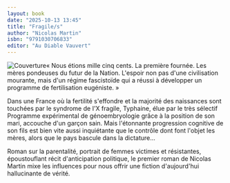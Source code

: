 ```yaml
---
layout: book
date: "2025-10-13 13:45"
title: "Fragile/s"
author: "Nicolas Martin"
isbn: "9791030706833"
editor: "Au Diable Vauvert"
---
```

![Couverture](/img/9791030706833.jpeg)« Nous étions mille cinq cents. La première fournée. Les mères pondeuses du futur de la Nation. L'espoir non pas d'une civilisation mourante, mais d'un régime fascistoïde qui a réussi à développer un programme de fertilisation eugéniste. »

Dans une France où la fertilité s'effondre et la majorité des naissances sont touchées par le syndrome de I'X fragile, Typhaine, élue par le très sélectif Programme expérimental de génoembryologie grâce à la position de son mari, accouche d'un garçon sain. Mais l'étonnante progression cognitive de son fils est bien vite aussi inquiétante que le contrôle dont font l'objet les mères, alors que le pays bascule dans la dictature...

Roman sur la parentalité, portrait de femmes victimes et résistantes, époustouflant récit d'anticipation politique, le premier roman de Nicolas Martin mixe les influences pour nous offrir une fiction d'aujourd'hui hallucinante de vérité.